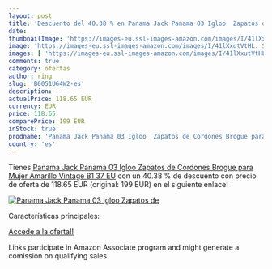 ```yaml
---
layout: post
title: 'Descuento del 40.38 % en Panama Jack Panama 03 Igloo  Zapatos de '
date: 
thumbnailImage: 'https://images-eu.ssl-images-amazon.com/images/I/41lXxutVtHL._SL200_.jpg'
image: 'https://images-eu.ssl-images-amazon.com/images/I/41lXxutVtHL._SL200_.jpg'
images: [ 'https://images-eu.ssl-images-amazon.com/images/I/41lXxutVtHL._SL200_.jpg' ]
comments: true
category: ofertas
author: ring
slug: 'B0051U64W2-es'
description:
actualPrice: 118.65 EUR
currency: EUR
price: 118.65
comparePrice: 199 EUR
inStock: true
prodname: 'Panama Jack Panama 03 Igloo  Zapatos de Cordones Brogue para Mujer  Amarillo  Vintage B1   37 EU'
country: 'es'
---
```


Tienes [Panama Jack Panama 03 Igloo  Zapatos de Cordones Brogue para Mujer  Amarillo  Vintage B1   37 EU](https://www.amazon.es/dp/B0051U64W2/?tag=tolees-21) con un 40.38 % de descuento con precio de oferta de 118.65 EUR (original: 199 EUR) en el siguiente enlace!

[![Panama Jack Panama 03 Igloo  Zapatos de ](https://images-eu.ssl-images-amazon.com/images/I/41lXxutVtHL._SL200_.jpg)](https://www.amazon.es/dp/B0051U64W2/?tag=tolees-21)

Características principales:


[Accede a la oferta!!](https://www.amazon.es/dp/B0051U64W2/?tag=tolees-21)

Links participate in Amazon Associate program and might generate a comission on qualifying sales


